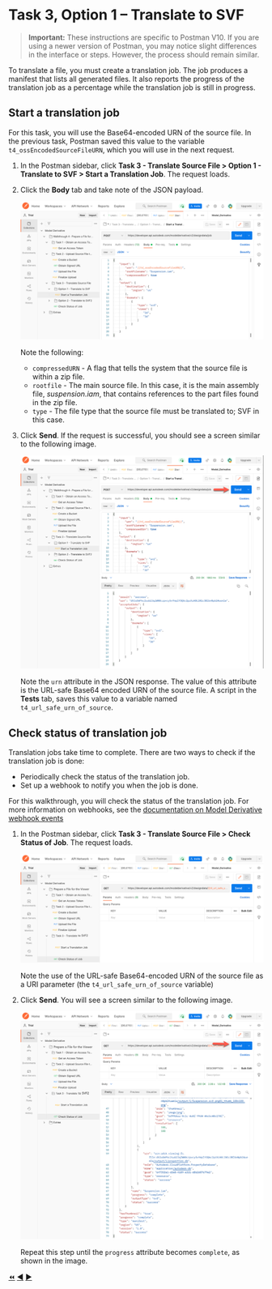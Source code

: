 # Task 3, Option 1 – Translate to SVF

> **Important:** These instructions are specific to Postman V10. If you are using a newer version of Postman, you may notice slight differences in the interface or steps. However, the process should remain similar.

To translate a file, you must create a translation job. The job produces a manifest that lists all generated files. It also reports the progress of the translation job as a percentage while the translation job is still in progress.

## Start a translation job

For this task, you will use the Base64-encoded URN of the source file. In the previous task, Postman saved this value to the variable `t4_ossEncodedSourceFileURN`, which you will use in the next request.

1. In the Postman sidebar, click **Task 3 - Translate Source File > Option 1 - Translate to SVF > Start a Translation Job**. The request loads.

2. Click the **Body** tab and take note of the JSON payload.

    ![Create Translation Job JSON Payload](../images/tutorial_04_task_3_start_a_translation_01.png "Create Translation Job JSON Payload")

    Note the following:

    - `compressedURN` - A flag that tells the system that the source file is within a zip file.
    - `rootfile` - The main source file. In this case, it is the main assembly file, *suspension.iam*, that contains references to the part files found in the zip file.
    - `type` - The file type that the source file must be translated to; SVF in this case.

3. Click **Send**. If the request is successful, you should see a screen similar to the following image.

    ![Successful Submission of Translation Job](../images/tutorial_04_task_3_start_a_translation_02.png "Successful Submission of Translation Job")

    Note the `urn` attribute in the JSON response. The value of this attribute is the URL-safe Base64 encoded URN of the source file. A script in the **Tests** tab, saves this value to a variable named `t4_url_safe_urn_of_source`.

## Check status of translation job

Translation jobs take time to complete. There are two ways to check if the translation job is done:

- Periodically check the status of the translation job.
- Set up a webhook to notify you when the job is done.

For this walkthrough, you will check the status of the translation job. For more information on webhooks, see the [documentation on Model Derivative webhook events](https://aps.autodesk.com/en/docs/webhooks/v1/reference/events/model_derivative_events)


1. In the Postman sidebar, click **Task 3 - Translate Source File > Check Status of Job**. The request loads.

   ![Check Status of Job](../images/tutorial_04_task_3_check_status_of_job_01.png "Check Status of Job")

   Note the use of the URL-safe Base64-encoded URN of the source file as a URI parameter (the `t4_url_safe_urn_of_source` variable)

2. Click **Send**. You will see a screen similar to the following image.

   ![Successful Job](../images/tutorial_04_task_3_check_status_of_job_03.png "Successful Job")

   Repeat this step until the `progress` attribute becomes `complete`, as shown in the image.


[:rewind:](../readme.md "readme.md") [:arrow_backward:](task-3.md "Previous task") [:arrow_forward:](task-4.md "Next task")
